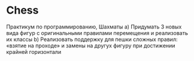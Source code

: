 # Chess
Практикум по программированию, Шахматы
a) Придумать 3 новых вида фигур с оригинальными правилами перемещения и реализовать их классы
b) Реализовать поддержку для пешки сложных правил: «взятие на проходе» и замены на другух фигуру при достижении крайней горизонтали 
